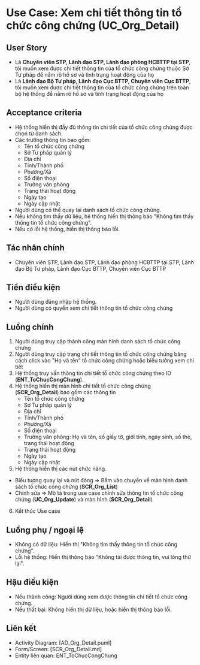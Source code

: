 # Use Case: Xem chi tiết thông tin tổ chức công chứng (UC_Org_Detail)

## User Story
- Là **Chuyên viên STP, Lãnh đạo STP, Lãnh đạo phòng HCBTTP tại STP**, tôi muốn xem được chi tiết thông tin của tổ chức công chứng thuộc Sở Tư pháp để nắm rõ hồ sơ và tình trạng hoạt động của họ
- Là **Lãnh đạo Bộ Tư pháp, Lãnh đạo Cục BTTP, Chuyên viên Cục BTTP**, tôi muốn xem được chi tiết thông tin của tổ chức công chứng trên toàn bộ hệ thống để nắm rõ hồ sơ và tình trạng hoạt động của họ

## Acceptance criteria
- Hệ thống hiển thị đầy đủ thông tin chi tiết của tổ chức công chứng được chọn từ danh sách.
- Các trường thông tin bao gồm: 
    - Tên tổ chức công chứng 
    - Sở Tư pháp quản lý
    - Địa chỉ
    - Tỉnh/Thành phố
    - Phường/Xã 
    - Số điện thoại
    - Trưởng văn phòng
    - Trạng thái hoạt động 
    - Ngày tạo
    - Ngày cập nhật
- Người dùng có thể quay lại danh sách tổ chức công chứng.
- Nếu không tìm thấy dữ liệu, hệ thống hiển thị thông báo "Không tìm thấy thông tin tổ chức công chứng".
- Nếu có lỗi hệ thống, hiển thị thông báo lỗi.  

## Tác nhân chính
- Chuyên viên STP, Lãnh đạo STP, Lãnh đạo phòng HCBTTP tại STP, Lãnh đạo Bộ Tư pháp, Lãnh đạo Cục BTTP, Chuyên viên Cục BTTP

## Tiền điều kiện
- Người dùng đăng nhập hệ thống.
- Người dùng có quyền xem chi tiết thông tin tổ chức công chứng

## Luồng chính
1. Người dùng truy cập thành công màn hình danh sách tổ chức công chứng
2. Người dùng truy cập trang chi tiết thông tin tổ chức công chứng băng cách click vào "Họ và tên" tổ chức công chứng hoặc biểu tưởng xem chi tiết
3. Hệ thống truy vấn thông tin chi tiết tổ chức công chứng theo ID (**ENT_ToChucCongChung**).
4. Hệ thống hiển thị màn hình chi tiết tổ chức công chứng (**SCR_Org_Detail**) bao gồm các thông tin
    - Tên tổ chức công chứng 
    - Sở Tư pháp quản lý
    - Địa chỉ
    - Tỉnh/Thành phố
    - Phường/Xã 
    - Số điện thoại
    - Trưởng văn phòng: Họ và tên, số giấy tờ, giới tính, ngày sinh, số thẻ, trạng thái hoạt động
    - Trạng thái hoạt động 
    - Ngày tạo
    - Ngày cập nhật
5. Hệ thống hiển thị các nút chức năng.
- Biểu tượng quay lại và nút đóng => Bấm vào chuyển về màn hình danh sách tổ chức công chứng (**SCR_Org_List**)
- Chỉnh sửa => Mô tả trong use case chỉnh sửa thông tin tổ chức công chứng (**UC_Org_Update**) và màn hình (**SCR_Org_Detail**)
6. Kết thúc Use case

## Luồng phụ / ngoại lệ
- Không có dữ liệu: Hiển thị "Không tìm thấy thông tin tổ chức công chứng".
- Lỗi hệ thống: Hiển thị thông báo "Không tải được thông tin, vui lòng thử lại".

## Hậu điều kiện
- Nếu thành công: Người dùng xem được thông tin chi tiết tổ chức công chứng.
- Nếu thất bại: Không hiển thị dữ liệu, hoặc hiển thị thông báo lỗi.

## Liên kết
- Activity Diagram: [AD_Org_Detail.puml]
- Form/Screen: [SCR_Org_Detail.md]
- Entity liên quan: ENT_ToChucCongChung
